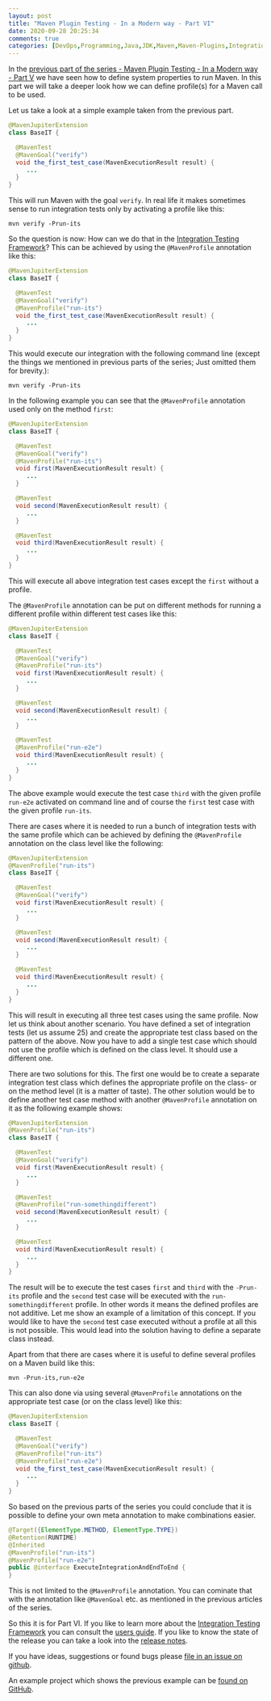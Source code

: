 ```yaml
---
layout: post
title: "Maven Plugin Testing - In a Modern way - Part VI"
date: 2020-09-28 20:25:34
comments: true
categories: [DevOps,Programming,Java,JDK,Maven,Maven-Plugins,Integration Testing Framework]
---
```

In the [previous part of the series - Maven Plugin Testing - In a Modern way - Part V](https://blog.soebes.de/blog/2020/09/10/itf-part-v/)
we have seen how to define system properties to run Maven. In this part we will take a 
deeper look how we can define profile(s) for a Maven call to be used.

Let us take a look at a simple example taken from the previous part.
```java
@MavenJupiterExtension
class BaseIT {

  @MavenTest
  @MavenGoal("verify")
  void the_first_test_case(MavenExecutionResult result) {
     ...
  }
}
```
This will run Maven with the goal `verify`. In real life it makes sometimes sense to run integration
tests only by activating a profile like this:
```
mvn verify -Prun-its
``` 
So the question is now: How can we do that in the [Integration Testing Framework][itf]? This
can be achieved by using the `@MavenProfile` annotation like this: 
```java
@MavenJupiterExtension
class BaseIT {

  @MavenTest
  @MavenGoal("verify")
  @MavenProfile("run-its")
  void the_first_test_case(MavenExecutionResult result) {
     ...
  }
}
```
This would execute our integration with the following command line (except the things
we mentioned in previous parts of the series; Just omitted them for brevity.):
```
mvn verify -Prun-its
```
In the following example you can see that the `@MavenProfile` annotation used only
on the method `first`:
```java
@MavenJupiterExtension
class BaseIT {

  @MavenTest
  @MavenGoal("verify")
  @MavenProfile("run-its")
  void first(MavenExecutionResult result) {
     ...
  }

  @MavenTest
  void second(MavenExecutionResult result) {
     ...
  }

  @MavenTest
  void third(MavenExecutionResult result) {
     ...
  }
}
```
This will execute all above integration test cases except the `first` without a profile.

The `@MavenProfile` annotation can be put on different methods for running a different
profile within different test cases like this:
```java
@MavenJupiterExtension
class BaseIT {

  @MavenTest
  @MavenGoal("verify")
  @MavenProfile("run-its")
  void first(MavenExecutionResult result) {
     ...
  }

  @MavenTest
  void second(MavenExecutionResult result) {
     ...
  }

  @MavenTest
  @MavenProfile("run-e2e")
  void third(MavenExecutionResult result) {
     ...
  }
}
```
The above example would execute the test case `third` with the given 
profile `run-e2e` activated on command line and of course the `first` test
case with the given profile `run-its`.

There are cases where it is needed to run a bunch of integration tests with the
same profile which can be achieved by defining the `@MavenProfile` annotation on the 
class level like the following:
```java
@MavenJupiterExtension
@MavenProfile("run-its")
class BaseIT {

  @MavenTest
  @MavenGoal("verify")
  void first(MavenExecutionResult result) {
     ...
  }

  @MavenTest
  void second(MavenExecutionResult result) {
     ...
  }

  @MavenTest
  void third(MavenExecutionResult result) {
     ...
  }
}
```
This will result in executing all three test cases using the same profile. Now let us think 
about another scenario. You have defined a set of integration tests (let us assume 25) 
and create the appropriate test class based on the pattern of the above. Now you have
to add a single test case which should not use the profile which is defined on the class level.
It should use a different one. 

There are two solutions for this. The first one would be to create a separate integration
test class which defines the appropriate profile on the class- or on the method level 
(it is a matter of taste). The other solution would be to define another test case method
with another `@MavenProfile` annotation on it as the following example shows: 

```java
@MavenJupiterExtension
@MavenProfile("run-its")
class BaseIT {

  @MavenTest
  @MavenGoal("verify")
  void first(MavenExecutionResult result) {
     ...
  }

  @MavenTest
  @MavenProfile("run-somethingdifferent")
  void second(MavenExecutionResult result) {
     ...
  }

  @MavenTest
  void third(MavenExecutionResult result) {
     ...
  }
}
```
The result will be to execute the test cases `first` and `third` with the
`-Prun-its` profile and the `second` test case will be executed with the
`run-somethingdifferent` profile. In other words it means the defined profiles
are not additive. Let me show an example of a limitation of this concept. If you would
like to have the `second` test case executed without a profile at all this is not possible. 
This would lead into the solution having to define a separate class instead.

Apart from that there are cases where it is useful to define several profiles on a Maven build
like this:
```
mvn -Prun-its,run-e2e
```
This can also done via using several `@MavenProfile` annotations on the appropriate
test case (or on the class level) like this:
```java
@MavenJupiterExtension
class BaseIT {

  @MavenTest
  @MavenGoal("verify")
  @MavenProfile("run-its")
  @MavenProfile("run-e2e")
  void the_first_test_case(MavenExecutionResult result) {
     ...
  }
}
```
So based on the previous parts of the series you could conclude that it is possible to
define your own meta annotation to make combinations easier. 

```java
@Target({ElementType.METHOD, ElementType.TYPE})
@Retention(RUNTIME)
@Inherited
@MavenProfile("run-its")
@MavenProfile("run-e2e")
public @interface ExecuteIntegrationAndEndToEnd {
}
```
This is not limited to the `@MavenProfile` annotation. You can cominate that
with the annotation like `@MavenGoal` etc. as mentioned in the previous articles
of the series.


So this it is for Part VI. If you like to learn more about the [Integration Testing Framework][itf] 
you can consult the [users guide][users-guide]. If you like to know the state of the release you 
can take a look into the [release notes][release-notes].

If you have ideas, suggestions or found bugs please [file in an issue on github][issue].

An example project which shows the previous example can be [found on GitHub][example-vi].

<!-- 
Part VII:
 - Grouping Test Cases
   - Nested classes
 - common local cache
 - Predefined repository content
   - Define parent with versions for different test projects
   - Special dependencies

Part VIII:
 - Profiles on interface level.
 - Goals on interface level.
 - Options on interface level? (reconsider?)

Part IX:
 - Executing on different platforms (Enabled/Disabled)
 - Execution on different JDK versions (Enabled/Disabled)
 - Executing different Maven versions? (check this?)

Part X+2:
 - Single Project with several executions

Part X+3:
 - Checking JAR/WAR content.
 - Parallelization of IT's.
 
 -->





[issue]: https://github.com/khmarbaise/maven-it-extension/issues
[users-guide]: https://khmarbaise.github.io/maven-it-extension/itf-documentation/usersguide/usersguide.html
[release-notes]: https://khmarbaise.github.io/maven-it-extension/itf-documentation/release-notes/release-notes.html
[background]: https://khmarbaise.github.io/maven-it-extension/itf-documentation/background/background.html
[itf]: https://github.com/khmarbaise/maven-it-extension
[junit-jupiter]: https://junit.org/junit5/docs/current/user-guide/
[junit-jupiter-extension]: https://junit.org/junit5/docs/current/user-guide/#extensions
[assertj]: https://assertj.github.io/doc/
[maven-failsafe-plugin]: https://maven.apache.org/surefire/maven-failsafe-plugin/index.html
[maven]: https://maven.apache.org
[containssubsequence]: https://www.javadoc.io/doc/org.assertj/assertj-core/latest/org/assertj/core/api/ListAssert.html#containsSubsequence(ELEMENT...)
[mavenexecutionresult]: https://javadoc.io/doc/com.soebes.itf.jupiter.extension/itf-extension-maven/latest/com/soebes/itf/jupiter/maven/MavenExecutionResult.html
[example-vi]: https://github.com/khmarbaise/itf-example-article-part-vi
[lifecycle]: https://maven.apache.org/guides/introduction/introduction-to-the-lifecycle.html